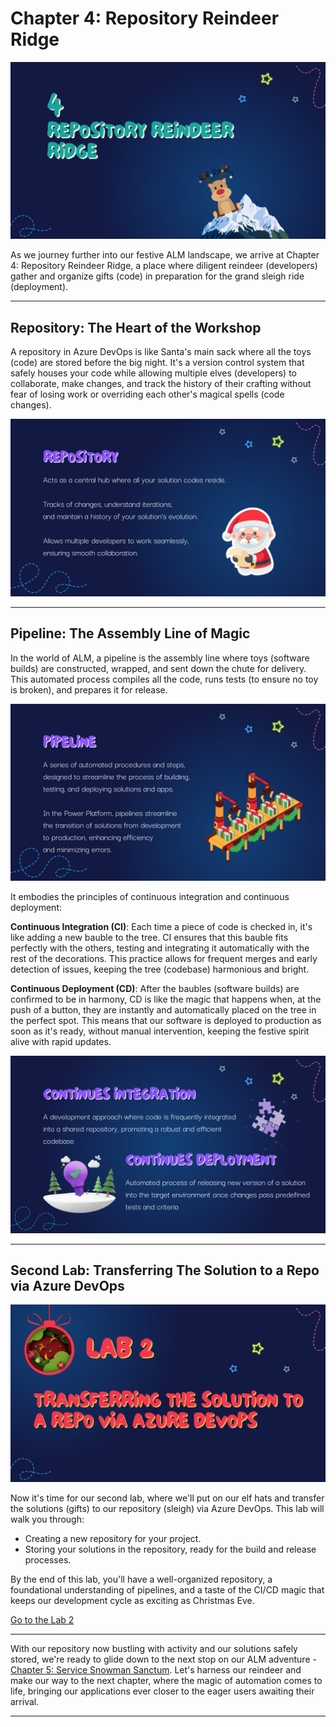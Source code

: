 # Chapter 4: Repository Reindeer Ridge

![Chapter4](./SantaStorage/chapters/19.png)

As we journey further into our festive ALM landscape, we arrive at Chapter 4: Repository Reindeer Ridge, a place where diligent reindeer (developers) gather and organize gifts (code) in preparation for the grand sleigh ride (deployment).

---

## Repository: The Heart of the Workshop

A repository in Azure DevOps is like Santa's main sack where all the toys (code) are stored before the big night. It's a version control system that safely houses your code while allowing multiple elves (developers) to collaborate, make changes, and track the history of their crafting without fear of losing work or overriding each other's magical spells (code changes).

![Repository](./SantaStorage/chapters/20.png)

---

## Pipeline: The Assembly Line of Magic

In the world of ALM, a pipeline is the assembly line where toys (software builds) are constructed, wrapped, and sent down the chute for delivery. This automated process compiles all the code, runs tests (to ensure no toy is broken), and prepares it for release. 

![Pipeline](./SantaStorage/chapters/21.png)

It embodies the principles of continuous integration and continuous deployment:

**Continuous Integration (CI)**: Each time a piece of code is checked in, it's like adding a new bauble to the tree. CI ensures that this bauble fits perfectly with the others, testing and integrating it automatically with the rest of the decorations. This practice allows for frequent merges and early detection of issues, keeping the tree (codebase) harmonious and bright.

**Continuous Deployment (CD)**: After the baubles (software builds) are confirmed to be in harmony, CD is like the magic that happens when, at the push of a button, they are instantly and automatically placed on the tree in the perfect spot. This means that our software is deployed to production as soon as it's ready, without manual intervention, keeping the festive spirit alive with rapid updates.

![Ci CD](./SantaStorage/chapters/22.png)

---

## Second Lab: Transferring The Solution to a Repo via Azure DevOps

![Lab2](./SantaStorage/chapters/23.png)

Now it's time for our second lab, where we'll put on our elf hats and transfer the solutions (gifts) to our repository (sleigh) via Azure DevOps. This lab will walk you through:

- Creating a new repository for your project.
- Storing your solutions in the repository, ready for the build and release processes.

By the end of this lab, you'll have a well-organized repository, a foundational understanding of pipelines, and a taste of the CI/CD magic that keeps our development cycle as exciting as Christmas Eve.

[Go to the Lab 2](./labs/Lab%202%20-%20Transferring%20the%20Solution%20to%20a%20Repository%20via%20Azure%20DevOps.md)

---

With our repository now bustling with activity and our solutions safely stored, we're ready to glide down to the next stop on our ALM adventure - [Chapter 5: Service Snowman Sanctum](./Chapter5%20-%20Service%20Snowman%20Sanctum.md). Let's harness our reindeer and make our way to the next chapter, where the magic of automation comes to life, bringing our applications ever closer to the eager users awaiting their arrival.

---